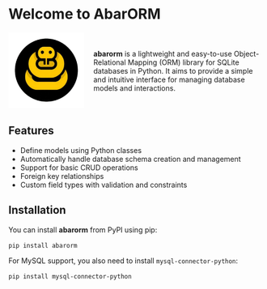 # Welcome to AbarORM


<div style="display: flex; align-items: center;">
  <div style="flex: 1;">
    <img src="images/logo.png" alt="Logo" style="width: 150px; margin-right: 20px;">
  </div>
  <div style="flex: 2;">
    <p>
     <b>abarorm</b> is a lightweight and easy-to-use Object-Relational Mapping (ORM) library for SQLite databases in Python. It aims to provide a simple and intuitive interface for managing database models and interactions. 
    </p>
  </div>
</div>


## Features

- Define models using Python classes
- Automatically handle database schema creation and management
- Support for basic CRUD operations
- Foreign key relationships
- Custom field types with validation and constraints

## Installation

You can install **abarorm** from PyPI using pip:

```bash
pip install abarorm
```

For MySQL support, you also need to install `mysql-connector-python`:

```bash
pip install mysql-connector-python
```